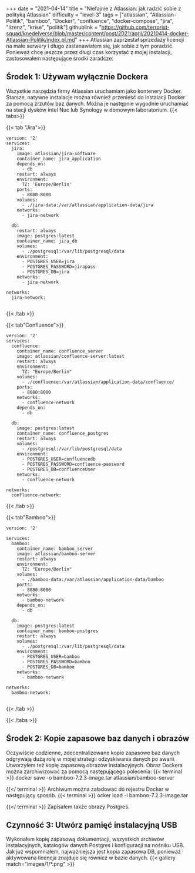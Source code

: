 +++
date = "2021-04-14"
title = "Niefajnie z Atlassian: jak radzić sobie z polityką Atlassian"
difficulty = "level-3"
tags = ["atlassian", "Atlassian-Politik", "bamboo", "Docker", "confluence", "docker-compose", "jira", "lizenz", "krise", "politik"]
githublink = "https://github.com/terrorist-squad/knedelverse/blob/master/content/post/2021/april/20210414-docker-Atlassian-Politik/index.pl.md"
+++
Atlassian zaprzestał sprzedaży licencji na małe serwery i długo zastanawiałem się, jak sobie z tym poradzić. Ponieważ chcę jeszcze przez długi czas korzystać z mojej instalacji, zastosowałem następujące środki zaradcze:
## Środek 1: Używam wyłącznie Dockera
Wszystkie narzędzia firmy Atlassian uruchamiam jako kontenery Docker. Starsze, natywne instalacje można również przenieść do instalacji Docker za pomocą zrzutów baz danych. Można je następnie wygodnie uruchamiać na stacji dysków intel Nuc lub Synology w domowym laboratorium.
{{< tabs>}}


{{< tab "Jira">}}


```
version: '2'
services:
  jira:
    image: atlassian/jira-software
    container_name: jira_application
    depends_on:
      - db
    restart: always
    environment:
      TZ: 'Europe/Berlin'
    ports:
      - 8080:8080
    volumes:
      - ./jira-data:/var/atlassian/application-data/jira
    networks:
      - jira-network
      
  db:
    restart: always
    image: postgres:latest
    container_name: jira_db
    volumes:
      - ./postgresql:/var/lib/postgresql/data
    environment:
      - POSTGRES_USER=jira
      - POSTGRES_PASSWORD=jirapass
      - POSTGRES_DB=jira
    networks:
      - jira-network

networks:
  jira-network:


```

{{< /tab >}}


{{< tab"Confluence">}}


```
version: '2'
services:
  confluence:
    container_name: confluence_server
    image: atlassian/confluence-server:latest
    restart: always
    environment:
      TZ: "Europe/Berlin"
    volumes:
      - ./confluence:/var/atlassian/application-data/confluence/
    ports:
      - 8080:8080
    networks:
      - confluence-network
    depends_on:
      - db

  db:
    image: postgres:latest
    container_name: confluence_postgres
    restart: always
    volumes:
      - /postgresql:/var/lib/postgresql/data
    environment:
      - POSTGRES_USER=confluencedb
      - POSTGRES_PASSWORD=confluence-password
      - POSTGRES_DB=confluenceUser
    networks:
      - confluence-network

networks:
  confluence-network:

```

{{< /tab >}}


{{< tab"Bamboo">}}


```
version: '2'

services:
  bamboo:
    container_name: bamboo_server
    image: atlassian/bamboo-server
    restart: always
    environment:
      TZ: "Europe/Berlin"
    volumes:
      - ./bamboo-data:/var/atlassian/application-data/bamboo
    ports:
      - 8080:8080
    networks:
      - bamboo-network
    depends_on:
      - db

  db:
    image: postgres:latest
    container_name: bamboo-postgres
    restart: always
    volumes:
      - ./postgresql:/var/lib/postgresql/data
    environment:
      - POSTGRES_USER=bamboo
      - POSTGRES_PASSWORD=bamboo
      - POSTGRES_DB=bamboo
    networks:
      - bamboo-network

networks:
  bamboo-network:


```

{{< /tab >}}


{{< /tabs >}}


## Środek 2: Kopie zapasowe baz danych i obrazów
Oczywiście codzienne, zdecentralizowane kopie zapasowe baz danych odgrywają dużą rolę w mojej strategii odzyskiwania danych po awarii. Utworzyłem też kopię zapasową obrazów instalacyjnych. Obraz Dockera można zarchiwizować za pomocą następującego polecenia:
{{< terminal >}}
docker save -o bamboo-7.2.3-image.tar atlassian/bamboo-server

{{</ terminal >}}
Archiwum można załadować do rejestru Docker w następujący sposób.
{{< terminal >}}
ocker load -i bamboo-7.2.3-image.tar

{{</ terminal >}}
Zapisałem także obrazy Postgres.
## Czynność 3: Utwórz pamięć instalacyjną USB
Wykonałem kopię zapasową dokumentacji, wszystkich archiwów instalacyjnych, katalogów danych Postgres i konfiguracji na nośniku USB. Jak już wspomniałem, najważniejsza jest kopia zapasowa DB, ponieważ aktywowana licencja znajduje się również w bazie danych.
{{< gallery match="images/1/*.png" >}}

